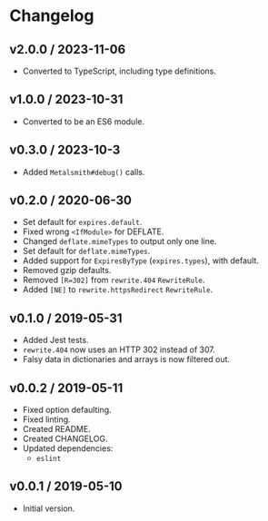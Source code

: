 # Changelog

## v2.0.0 / 2023-11-06

- Converted to TypeScript, including type definitions.

## v1.0.0 / 2023-10-31

- Converted to be an ES6 module.

## v0.3.0 / 2023-10-3

- Added `Metalsmith#debug()` calls.

## v0.2.0 / 2020-06-30

- Set default for `expires.default`.
- Fixed wrong `<IfModule>` for DEFLATE.
- Changed `deflate.mimeTypes` to output only one line.
- Set default for `deflate.mimeTypes`.
- Added support for `ExpiresByType` (`expires.types`), with default.
- Removed gzip defaults.
- Removed `[R=302]` from `rewrite.404` `RewriteRule`.
- Added `[NE]` to `rewrite.httpsRedirect` `RewriteRule`.

## v0.1.0 / 2019-05-31

- Added Jest tests.
- `rewrite.404` now uses an HTTP 302 instead of 307.
- Falsy data in dictionaries and arrays is now filtered out.

## v0.0.2 / 2019-05-11

- Fixed option defaulting.
- Fixed linting.
- Created README.
- Created CHANGELOG.
- Updated dependencies:
  - `eslint`

## v0.0.1 / 2019-05-10

- Initial version.
